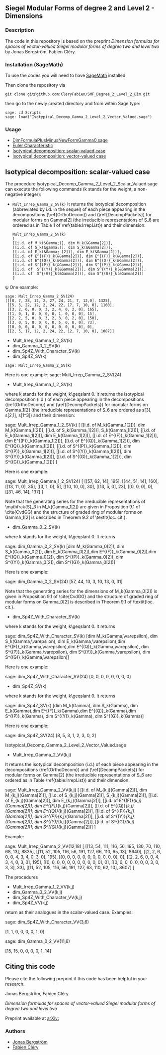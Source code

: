 ## Siegel Modular Forms of degree 2  and Level 2 - Dimensions
 
### Description

The code in this repository is based on the preprint 
*Dimension formulas for spaces of vector-valued Siegel modular forms of degree two and level two*
by Jonas Bergström, Fabien Cléry.

### Installation (SageMath)

To use the codes you will need to have
[SageMath](https://www.sagemath.org) installed.

Then clone the repository via
```
git clone git@github.com:CleryFabien/SMF_Degree_2_Level_2_Dim.git
```
then go to the newly created directory and from within Sage type: 
```
sage: cd Scripts
sage: load("Isotypical_Decomp_Gamma_2_Level_2_Vector_Valued.sage")
```

### Usage

- [DimFormulaPlusMinusNewFormGamma0.sage](#Deg1)
- [Euler Characteristic](#EulerCharacteristic)
- [Isotypical decomposition: scalar-valued case](#IsodecompSV)
- [Isotypical decomposition: vector-valued case](#IsodecompVV)

## Isotypical decomposition: scalar-valued case
The procedure Isotypical_Decomp_Gamma_2_Level_2_Scalar_Valued.sage can execute the following commands
(k stands for the weight, a non-negative integer):

- ``Mult_Irrep_Gamma_2_SV(k)``
It returns the isotypical decomposition (abbreviated by i.d. in the sequel) of each piece appearing in 
the decompositions (\ref{OrthoDecom}) and (\ref{DecompPackets})  for modular forms on Gamma[2]
(the irreducible representations of S_6 are ordered as in Table 1 of \ref{table:IrrepList})
and their dimension: 
 
      Mult_Irrep_Gamma_2_SV(k)
      [
      [[i.d. of M_k(&Gamma;)], dim M_k(&Gamma[2])], 
      [[i.d. of S_k(&gamma;)], dim S_k(&Gamma[2])],
      [[i.d. of E_k(&Gamma; [2])], dim E_k(&Gamma[2])],
      [[i.d. of E^{(F)}_k(&Gamma[2])], dim E^{(F)}_k(&Gamma[2])],
      [[i.d. of E^{(Q)}_k(&Gamma[2])], dim E^{(Q)}_k(&Gamma[2])],
      [[i.d. of S^{(P)}_k(&Gamma[2])], dim S^{(P)}_k(&Gamma[2])],
      [[i.d. of  S^{(Y)}_k(&Gamma[2])], dim S^{(Y)}_k(&Gamma[2])],
      [[i.d. of  S^{(G)}_k(&Gamma[2])], dim S^{(G)}_k(&Gamma[2])]
      ]
&psi;
One example:

    sage: Mult_Irrep_Gamma_2_SV(24)
    [[[8, 7, 28, 12, 2, 27, 24, 21, 7, 12,0], 1325],
     [[5, 5, 22, 12, 2, 24, 22, 17, 7, 10, 0], 1160],
     [[3, 2, 6, 0, 0, 3, 2, 4, 0, 2, 0], 165],
     [[1, 0, 1, 0, 0, 0, 0, 1, 0, 0, 0], 15],
     [[2, 2, 5, 0, 0, 3, 2, 3, 0, 2, 0], 150],
     [[3, 0, 5, 0, 0, 0, 0, 5, 0, 0, 0], 73],
     [[0, 0, 0, 0, 0, 0, 0, 0, 0, 0, 0], 0],
     [[2, 5, 17, 12, 2, 24, 22, 12, 7, 10, 0], 1087]]
    
- Mult_Irrep_Gamma_1_2_SV(k)
- dim_Gamma_0_2_SV(k)
- dim_Sp4Z_With_Character_SV(k)
- dim_Sp4Z_SV(k)

```
sage: Mult_Irrep_Gamma_2_SV(k)
```




Here is one example:
sage: Mult_Irrep_Gamma_2_SV(24)


- Mult_Irrep_Gamma_1_2_SV(k)

where k stands for the weight, k\geqslant 0.
It returns the isotypical decomposition (i.d.) of each piece appearing in 
the decompositions (\ref{OrthoDecom}) and (\ref{DecompPackets}) for modular forms on Gamma_1[2]
(the irreducible representations of S_6 are ordered as s[3], s[2,1], s[1^3])
and their dimension: 
 

sage: Mult_Irrep_Gamma_1_2_SV(k)
[
[[i.d. of M_k(Gamma_1[2])], dim M_k(Gamma_1[2])], 
[[i.d. of S_k(Gamma_1[2])], S_k(Gamma_1[2])],
[[i.d. of E_k(Gamma_1[2])], dim E_k(Gamma_1[2])],
[[i.d. of E^{(F)}_k(Gamma_1[2])], dim E^{(F)}_k(Gamma_1[2])],
[[i.d. of E^{(Q)}_k(Gamma_1[2])], dim E^{(Q)}_k(Gamma_1[2])],
[[i.d. of S^{(P)}_k(Gamma_1[2])], dim S^{(P)}_k(Gamma_1[2])],
[[i.d. of  S^{(Y)}_k(Gamma_1[2])], dim S^{(Y)}_k(Gamma_1[2])],
[[i.d. of  S^{(G)}_k(Gamma_1[2])], dim S^{(G)}_k(Gamma_1[2])]
]


Here is one example:

sage: Mult_Irrep_Gamma_1_2_SV(24)
[
[[57, 62, 14], 195],
[[44, 51, 14], 160],
[[13, 11, 0], 35],
[[3, 1, 0], 5],
[[10, 10, 0], 30],
[[13, 5, 0], 23],
[[0, 0, 0], 0],
[[31, 46, 14], 137]
]

Note that the generating series for the irreducible representations 
of \mathfrak{S}_3 in M_k(Gamma_1[2]) are given in Proposition 9.1 of \cite{CvdGG}
and the structure of graded ring of modular forms on Gamma_1[2] is described in Theorem 9.2
of \textit{loc. cit.}.



- dim_Gamma_0_2_SV(k)

where k stands for the weight, k\geqslant 0. It returns

sage: dim_Gamma_0_2_SV(k)
[dim M_k(Gamma_0[2]), dim S_k(Gamma_0[2]), dim E_k(Gamma_0[2]),dim E^{(F)}_k(Gamma_0[2]),dim E^{(Q)}_k(Gamma_0[2]),
dim S^{(P)}_k(Gamma_0[2]), dim S^{(Y)}_k(Gamma_0[2]), dim S^{(G)}_k(Gamma_0[2])]

Here is one example:

sage: dim_Gamma_0_2_SV(24)
[57, 44, 13, 3, 10, 13, 0, 31]

Note that the generating series for the dimensions of M_k(Gamma_0[2]) is given in Proposition 9.1 of \cite{CvdGG}
and the structure of graded ring of modular forms on Gamma_0[2] is described in Theorem 9.1
of \textit{loc. cit.}.




- dim_Sp4Z_With_Character_SV(k)

where k stands for the weight, k\geqslant 0. It returns

sage: dim_Sp4Z_With_Character_SV(k)
[dim M_k(Gamma,\varepsilon), dim S_k(Gamma,\varepsilon), dim E_k(Gamma,\varepsilon),dim E^{(F)}_k(Gamma,\varepsilon),dim E^{(Q)}_k(Gamma,\varepsilon), dim S^{(P)}_k(Gamma,\varepsilon), 
dim S^{(Y)}_k(Gamma,\varepsilon), dim S^{(G)}_k(Gamma,\varepsilon)]

Here is one example:

sage: dim_Sp4Z_With_Character_SV(24)
[0, 0, 0, 0, 0, 0, 0, 0]




- dim_Sp4Z_SV(k)

where k stands for the weight, k\geqslant 0. It returns

sage: dim_Sp4Z_SV(k)
[dim M_k(Gamma), dim S_k(Gamma), dim E_k(Gamma),dim E^{(F)}_k(Gamma),dim E^{(Q)}_k(Gamma),dim S^{(P)}_k(Gamma), 
dim S^{(Y)}_k(Gamma), dim S^{(G)}_k(Gamma)]

Here is one example:

sage: dim_Sp4Z_SV(24)
[8, 5, 3, 1, 2, 3, 0, 2]




Isotypical_Decomp_Gamma_2_Level_2_Vector_Valued.sage

-  Mult_Irrep_Gamma_2_VV(k,j)

It returns the isotypical decomposition (i.d.) of each piece appearing in 
the decompositions (\ref{OrthoDecom}) and (\ref{DecompPackets})  for modular forms on Gamma[2]
(the irreducible representations of S_6 are ordered as in Table \ref{table:IrrepList})
and their dimension: 
 

sage: Mult_Irrep_Gamma_2_VV(k,j)
[
[[i.d. of M_{k,j}(Gamma[2])], dim M_{k,j}(Gamma[2])], 
[[i.d. of S_{k,j}(Gamma[2])], S_{k,j}(Gamma[2])],
[[i.d. of E_{k,j}(Gamma[2])], dim E_{k,j}(Gamma[2])],
[[i.d. of E^{(F)}_{k,j}(Gamma[2])], dim E^{(F)}_{k,j}(Gamma[2])],
[[i.d. of E^{(Q)}_{k,j}(Gamma[2])], dim E^{(Q)}_{k,j}(Gamma[2])],
[[i.d. of S^{(P)}_{k,j}(Gamma[2])], dim S^{(P)}_{k,j}(Gamma[2])],
[[i.d. of  S^{(Y)}_{k,j}(Gamma[2])], dim S^{(Y)}_{k,j}(Gamma[2])],
[[i.d. of  S^{(G)}_{k,j}(Gamma[2])], dim S^{(G)}_{k,j}(Gamma[2])]
]


Example:

sage: Mult_Irrep_Gamma_2_VV(12,18)
[
[[13, 54, 111, 116, 56, 195, 130, 70, 110, 68, 13], 8835],
[[11, 52, 105, 116, 56, 191, 127, 66, 110, 65, 13], 8640],
[[2, 2, 6, 0, 0, 4, 3, 4, 0, 3, 0], 195],
[[0, 0, 0, 0, 0, 0, 0, 0, 0, 0, 0], 0],
[[2, 2, 6, 0, 0, 4, 3, 4, 0, 3, 0], 195],
[[0, 0, 0, 0, 0, 0, 0, 0, 0, 0, 0], 0],
[[0, 0, 0, 0, 0, 0, 0, 3, 0, 3, 3], 33],
[[11, 52, 105, 116, 56, 191, 127, 63, 110, 62, 10], 8607]
 ]
 

The procedures 


- Mult_Irrep_Gamma_1_2_VV(k,j)
- dim_Gamma_0_2_VV(k,j)
- dim_Sp4Z_With_Character_VV(k,j)
- dim_Sp4Z_VV(k,j)

return as their analogues in the scalar-valued case. 
Examples:

sage: dim_Sp4Z_With_Character_VV(3,6)

[1, 1, 0, 0, 0, 0, 1, 0]

sage: dim_Gamma_0_2_VV(11,6)

[15, 15, 0, 0, 0, 0, 1, 14]

Citing this code
--

Please cite the following preprint if this code has been helpful in your research.

Jonas Bergström, Fabien Cléry

*Dimension formulas for spaces of vector-valued Siegel modular forms of degree two and level two*

Preprint available at [arXiv:](https://arxiv.org)


### Authors

* [Jonas Bergström](https://www.su.se/english/profiles/jonab-1.190994) 
* [Fabien Cléry](https://vivo.brown.edu/display/fclery) 
